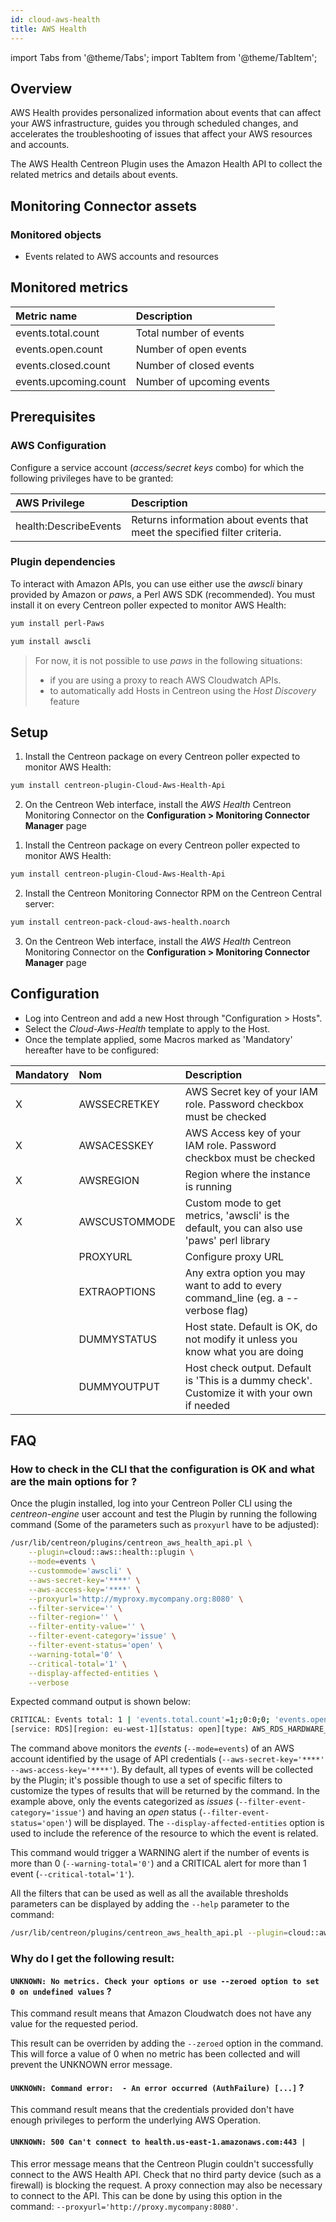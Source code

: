 ```yaml
---
id: cloud-aws-health
title: AWS Health
---
```

import Tabs from '@theme/Tabs';
import TabItem from '@theme/TabItem';


## Overview

AWS Health provides personalized information about events that can affect your AWS infrastructure, 
guides you through scheduled changes, and accelerates the troubleshooting of issues that affect your AWS resources and accounts.

The AWS Health Centreon Plugin uses the Amazon Health API to collect the related metrics and details about events.

## Monitoring Connector assets

### Monitored objects

* Events related to AWS accounts and resources

## Monitored metrics 

<Tabs groupId="sync">
<TabItem value="Events" label="Events">

| Metric name           | Description               |
|:----------------------|:--------------------------|
| events.total.count    | Total number of events    |
| events.open.count     | Number of open events     |
| events.closed.count   | Number of closed events   |
| events.upcoming.count | Number of upcoming events |

</TabItem>
</Tabs>

## Prerequisites

### AWS Configuration

Configure a service account (*access/secret keys* combo) for which the following privileges have to be granted:

| AWS Privilege                  | Description                                                                 |
| :----------------------------- | :-------------------------------------------------------------------------- |
| health:DescribeEvents          | Returns information about events that meet the specified filter criteria.   |

### Plugin dependencies

To interact with Amazon APIs, you can use either use the *awscli* binary provided by Amazon or *paws*, a Perl AWS SDK (recommended). 
You must install it on every Centreon poller expected to monitor AWS Health: 

<Tabs groupId="sync">
<TabItem value="perl-Paws-installation" label="perl-Paws-installation">

```bash
yum install perl-Paws
```

</TabItem>
<TabItem value="aws-cli-installation" label="aws-cli-installation">

```bash
yum install awscli
```

</TabItem>
</Tabs>

> For now, it is not possible to use *paws* in the following situations:
> * if you are using a proxy to reach AWS Cloudwatch APIs. 
> * to automatically add Hosts in Centreon using the *Host Discovery* feature

## Setup 

<Tabs groupId="sync">
<TabItem value="Online License" label="Online License">

1. Install the Centreon package on every Centreon poller expected to monitor AWS Health:

```bash
yum install centreon-plugin-Cloud-Aws-Health-Api
```

2. On the Centreon Web interface, install the *AWS Health* Centreon Monitoring Connector on the **Configuration > Monitoring Connector Manager** page

</TabItem>
<TabItem value="Offline License" label="Offline License">

1. Install the Centreon package on every Centreon poller expected to monitor AWS Health:

```bash
yum install centreon-plugin-Cloud-Aws-Health-Api
```

2. Install the Centreon Monitoring Connector RPM on the Centreon Central server:

```bash
yum install centreon-pack-cloud-aws-health.noarch
```

3. On the Centreon Web interface, install the *AWS Health* Centreon Monitoring Connector on the **Configuration > Monitoring Connector Manager** page

</TabItem>
</Tabs>

## Configuration

* Log into Centreon and add a new Host through "Configuration > Hosts". 
* Select the *Cloud-Aws-Health* template to apply to the Host.
* Once the template applied, some Macros marked as 'Mandatory' hereafter have to be configured:

| Mandatory   | Nom             | Description                                                                                 |
| :---------- | :-------------- | :------------------------------------------------------------------------------------------ |
| X           | AWSSECRETKEY    | AWS Secret key of your IAM role. Password checkbox must be checked                          |
| X           | AWSACESSKEY     | AWS Access key of your IAM role. Password checkbox must be checked                          |
| X           | AWSREGION       | Region where the instance is running                                                        |
| X           | AWSCUSTOMMODE   | Custom mode to get metrics, 'awscli' is the default, you can also use 'paws' perl library   |
|             | PROXYURL        | Configure proxy URL                                                                         |
|             | EXTRAOPTIONS    | Any extra option you may want to add to every command\_line (eg. a --verbose flag)          |
|             | DUMMYSTATUS     | Host state. Default is OK, do not modify it unless you know what you are doing              |
|             | DUMMYOUTPUT     | Host check output. Default is 'This is a dummy check'. Customize it with your own if needed |

## FAQ

### How to check in the CLI that the configuration is OK and what are the main options for ?

Once the plugin installed, log into your Centreon Poller CLI using the *centreon-engine* user account and test the Plugin 
by running the following command (Some of the parameters such as ```proxyurl``` have to be adjusted):

```bash
/usr/lib/centreon/plugins/centreon_aws_health_api.pl \
	--plugin=cloud::aws::health::plugin \
	--mode=events \
	--custommode='awscli' \
	--aws-secret-key='****' \
	--aws-access-key='****' \
	--proxyurl='http://myproxy.mycompany.org:8080' \
	--filter-service='' \
	--filter-region='' \
	--filter-entity-value='' \
	--filter-event-category='issue' \
	--filter-event-status='open' \
	--warning-total='0' \
	--critical-total='1' \
	--display-affected-entities \
	--verbose
```

Expected command output is shown below: 

```bash 	
CRITICAL: Events total: 1 | 'events.total.count'=1;;0:0;0; 'events.open.count'=1;;;0; 'events.closed.count'=0;;;0; 'events.upcoming.count'=0;;;0;
[service: RDS][region: eu-west-1][status: open][type: AWS_RDS_HARDWARE_MAINTENANCE_SCHEDULED][start: Wed Jul 15 13:00:00 2020][affected entity: doh-sfetoto3]
```

The command above monitors the *events* (```--mode=events```) of an AWS account identified by the usage of API credentials (```--aws-secret-key='****' --aws-access-key='****'```). 
By default, all types of events will be collected by the Plugin; it's possible though to use a set of specific filters
to customize the types of results that will be returned by the command. In the example above, only the events categorized as *issues* (```--filter-event-category='issue'```)
and having an *open* status (```--filter-event-status='open'```) will be displayed.
The ```--display-affected-entities``` option is used to include the reference of the resource to which the event is related.

This command would trigger a WARNING alert if the number of events is more than 0 (```--warning-total='0'```) and a CRITICAL alert 
for more than 1 event (```--critical-total='1'```).

All the filters that can be used as well as all the available thresholds parameters can be displayed by adding the  ```--help``` 
parameter to the command:

```bash
/usr/lib/centreon/plugins/centreon_aws_health_api.pl --plugin=cloud::aws::health::plugin --mode=events --help
```

### Why do I get the following result: 

#### ```UNKNOWN: No metrics. Check your options or use --zeroed option to set 0 on undefined values``` ?

This command result means that Amazon Cloudwatch does not have any value for the requested period.

This result can be overriden by adding the ```--zeroed``` option in the command. This will force a value of 0 when no metric 
has been collected and will prevent the UNKNOWN error message. 

#### ```UNKNOWN: Command error:  - An error occurred (AuthFailure) [...]``` ? 

This command result means that the credentials provided don't have enough privileges to perform the underlying AWS Operation.

#### ```UNKNOWN: 500 Can't connect to health.us-east-1.amazonaws.com:443 |```

This error message means that the Centreon Plugin couldn't successfully connect to the AWS Health API.
Check that no third party device (such as a firewall) is blocking the request.
A proxy connection may also be necessary to connect to the API. 
This can be done by using this option in the command: ```--proxyurl='http://proxy.mycompany:8080'```.